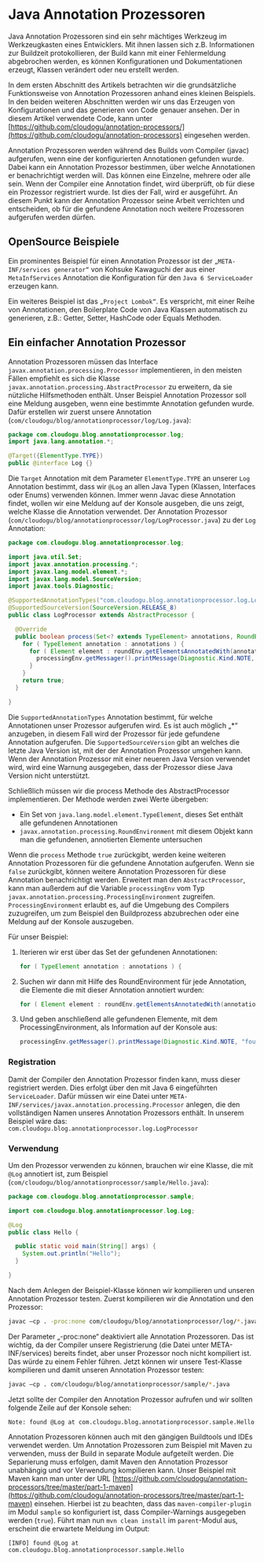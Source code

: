 # Java Annotation Prozessoren

Java Annotation Prozessoren sind ein sehr mächtiges Werkzeug im Werkzeugkasten eines Entwicklers. Mit ihnen lassen sich z.B. Informationen zur Buildzeit protokollieren, der Build kann mit einer Fehlermeldung abgebrochen werden, es können Konfigurationen und Dokumentationen erzeugt, Klassen verändert oder neu erstellt werden.

In dem ersten Abschnitt des Artikels betrachten wir die grundsätzliche Funktionsweise von Annotation Prozessoren anhand eines kleinen Beispiels. In den beiden weiteren Abschnitten werden wir uns das Erzeugen von Konfigurationen und das generieren von Code genauer ansehen. Der in diesem Artikel verwendete Code, kann unter [https://github.com/cloudogu/annotation-processors/](https://github.com/cloudogu/annotation-processors) eingesehen werden.

Annotation Prozessoren werden während des Builds vom Compiler (javac) aufgerufen, wenn eine der konfigurierten Annotationen gefunden wurde. Dabei kann ein Annotation Prozessor bestimmen, über welche Annotationen er benachrichtigt werden will. Das können eine Einzelne, mehrere oder alle sein. Wenn der Compiler eine Annotation findet, wird überprüft, ob für diese ein Prozessor registriert wurde. Ist dies der Fall, wird er ausgeführt. An diesem Punkt kann der Annotation Prozessor seine Arbeit verrichten und entscheiden, ob für die gefundene Annotation noch weitere Prozessoren aufgerufen werden dürfen.

## OpenSource Beispiele

Ein prominentes Beispiel für einen Annotation Prozessor ist der `„META-INF/services generator“` von Kohsuke Kawaguchi der aus einer `MetaInfServices` Annotation die Konfiguration für den `Java 6 ServiceLoader` erzeugen kann.

Ein weiteres Beispiel ist das `„Project Lombok“`. Es verspricht, mit einer Reihe von Annotationen, den Boilerplate Code von Java Klassen automatisch zu generieren, z.B.: Getter, Setter, HashCode oder Equals Methoden.

## Ein einfacher Annotation Prozessor

Annotation Prozessoren müssen das Interface `javax.annotation.processing.Processor` implementieren, in den meisten Fällen empfiehlt es sich die Klasse `javax.annotation.processing.AbstractProcessor` zu erweitern, da sie nützliche Hilfsmethoden enthält. Unser Beispiel Annotation Prozessor soll eine Meldung ausgeben, wenn eine bestimmte Annotation gefunden wurde. Dafür erstellen wir zuerst unsere Annotation
(`com/cloudogu/blog/annotationprocessor/log/Log.java`):

```java
package com.cloudogu.blog.annotationprocessor.log;
import java.lang.annotation.*;

@Target({ElementType.TYPE})
public @interface Log {}
```

Die `Target` Annotation mit dem Parameter `ElementType.TYPE` an unserer `Log` Annotation bestimmt, dass wir `@Log` an allen Java Typen (Klassen, Interfaces oder Enums) verwenden können.
Immer wenn Javac diese Annotation findet, wollen wir eine Meldung auf der Konsole ausgeben, die uns zeigt, welche Klasse die Annotation verwendet.
Der Annotation Prozessor
(`com/cloudogu/blog/annotationprocessor/log/LogProcessor.java`) zu der `Log` Annotation:

```java
package com.cloudogu.blog.annotationprocessor.log;

import java.util.Set;
import javax.annotation.processing.*;
import javax.lang.model.element.*;
import javax.lang.model.SourceVersion;
import javax.tools.Diagnostic;

@SupportedAnnotationTypes("com.cloudogu.blog.annotationprocessor.log.Log") 
@SupportedSourceVersion(SourceVersion.RELEASE_8)
public class LogProcessor extends AbstractProcessor {

  @Override
  public boolean process(Set<? extends TypeElement> annotations, RoundEnvironment roundEnv) {
    for ( TypeElement annotation : annotations ) {
      for ( Element element : roundEnv.getElementsAnnotatedWith(annotation) ) {
        processingEnv.getMessager().printMessage(Diagnostic.Kind.NOTE, "found @Log at " + element);
      }
    }
    return true;
  }

}
```

Die `SupportedAnnotationTypes` Annotation bestimmt, für welche Annotationen unser Prozessor aufgerufen wird. Es ist auch möglich „*“ anzugeben, in diesem Fall wird der Prozessor für jede gefundene Annotation aufgerufen. Die `SupportedSourceVersion` gibt an welches die letzte Java Version ist, mit der der Annotation Prozessor umgehen kann. Wenn der Annotation Prozessor mit einer neueren Java Version verwendet wird, wird eine Warnung ausgegeben, dass der Prozessor diese Java Version nicht unterstützt.

Schließlich müssen wir die process Methode des AbstractProcessor implementieren. Der Methode werden zwei Werte übergeben:

* Ein Set von `java.lang.model.element.TypeElement`, dieses Set enthält alle gefundenen Annotationen
* `javax.annotation.processing.RoundEnvironment` mit diesem Objekt kann man die gefundenen, annotierten Elemente untersuchen

Wenn die `process` Methode `true` zurückgibt, werden keine weiteren Annotation Prozessoren für die gefundene Annotation aufgerufen. Wenn sie `false` zurückgibt, können weitere Annotation Prozessoren für diese Annotation benachrichtigt werden. Erweitert man den `AbstractProcessor`, kann man außerdem auf die Variable `processingEnv` vom Typ `javax.annotation.processing.ProcessingEnvironment` zugreifen.  `ProcessingEnvironment` erlaubt es, auf die Umgebung des Compilers zuzugreifen, um zum Beispiel den Buildprozess abzubrechen oder eine Meldung auf der Konsole auszugeben.

Für unser Beispiel:

1. Iterieren wir erst über das Set der gefundenen Annotationen:

	```java
	for ( TypeElement annotation : annotations ) {
	```

2. Suchen wir dann mit Hilfe des RoundEnvironment für jede Annotation, die Elemente die mit dieser Annotation annotiert wurden:

	```java
	for ( Element element : roundEnv.getElementsAnnotatedWith(annotation) ) {
	```

3. Und geben anschließend alle gefundenen Elemente, mit dem ProcessingEnvironment, als Information auf der Konsole aus:

	```java
	processingEnv.getMessager().printMessage(Diagnostic.Kind.NOTE, "found @Log at " + element);
	```

### Registration

Damit der Compiler den Annotation Prozessor finden kann, muss dieser registriert werden. Dies erfolgt über den mit Java 6 eingeführten `ServiceLoader`. Dafür müssen wir eine Datei unter `META-INF/services/javax.annotation.processing.Processor` anlegen, die den vollständigen Namen unseres Annotation Prozessors enthält. In unserem Beispiel wäre das:
`com.cloudogu.blog.annotationprocessor.log.LogProcessor`

### Verwendung

Um den Prozessor verwenden zu können, brauchen wir eine Klasse, die mit `@Log` annotiert ist, zum Beispiel
(`com/cloudogu/blog/annotationprocessor/sample/Hello.java`):

```java
package com.cloudogu.blog.annotationprocessor.sample;

import com.cloudogu.blog.annotationprocessor.log.Log;

@Log
public class Hello {

  public static void main(String[] args) {
    System.out.println("Hello");
  }

}
```

Nach dem Anlegen der Beispiel-Klasse können wir kompilieren und unseren Annotation Prozessor testen. Zuerst kompilieren wir die Annotation und den Prozessor:

```bash
javac –cp . -proc:none com/cloudogu/blog/annotationprocessor/log/*.java
```

Der Parameter „-proc:none“ deaktiviert alle Annotation Prozessoren. Das ist wichtig, da der Compiler unsere Registrierung (die Datei unter META-INF/services) bereits findet, aber unser Prozessor noch nicht kompiliert ist. Das würde zu einem Fehler führen.
Jetzt können wir unsere Test-Klasse kompilieren und damit unseren Annotation Prozessor testen:

```bash
javac –cp . com/cloudogu/blog/annotationprocessor/sample/*.java
```

Jetzt sollte der Compiler den Annotation Prozessor aufrufen und wir sollten folgende Zeile auf der Konsole sehen:

```text
Note: found @Log at com.cloudogu.blog.annotationprocessor.sample.Hello
```

Annotation Prozessoren können auch mit den gängigen Buildtools und IDEs verwendet werden. Um Annotation Prozessoren zum Beispiel mit Maven zu verwenden, muss der Build in separate Module aufgeteilt werden. Die Separierung muss erfolgen, damit Maven den Annotation Prozessor unabhängig und vor Verwendung kompilieren kann. Unser Beispiel mit Maven kann man unter der URL [https://github.com/cloudogu/annotation-processors/tree/master/part-1-maven](https://github.com/cloudogu/annotation-processors/tree/master/part-1-maven) einsehen. Hierbei ist zu beachten, dass das `maven-compiler-plugin` im Modul `sample` so konfiguriert ist, dass Compiler-Warnings ausgegeben werden (`true`). Führt man nun `mvn clean install` im `parent`-Modul aus, erscheint die erwartete Meldung im Output:

```text
[INFO] found @Log at com.cloudogu.blog.annotationprocessor.sample.Hello
```